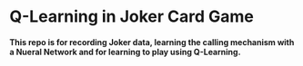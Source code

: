 # Q-Learning in Joker Card Game
#### This repo is for recording Joker data, learning the calling mechanism with a Nueral Network and for learning to play using Q-Learning.